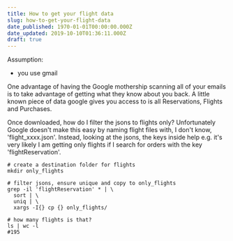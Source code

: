 ```yaml
---
title: How to get your flight data
slug: how-to-get-your-flight-data
date_published: 1970-01-01T00:00:00.000Z
date_updated: 2019-10-10T01:36:11.000Z
draft: true
---
```


Assumption:

- you use gmail

One advantage of having the Google mothership scanning all of your emails is to take advantage of getting what they know about you back. A little known piece of data google gives you access to is all Reservations, Flights and Purchases.

Once downloaded, how do I filter the jsons to flights only? Unfortunately Google doesn't make this easy by naming flight files with, I don't know, 'flight_xxxx.json'. Instead, looking at the jsons, the keys inside help e.g. it's very likely I am getting only flights if I search for orders with the key 'flightReservation'.

    # create a destination folder for flights
    mkdir only_flights
    
    # filter jsons, ensure unique and copy to only_flights
    grep -il 'flightReservation' * | \
      sort | \
      uniq | \
      xargs -I{} cp {} only_flights/
      
    # how many flights is that?
    ls | wc -l
    #195
    
